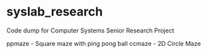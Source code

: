 # syslab_research
Code dump for Computer Systems Senior Research Project


ppmaze - Square maze with ping pong ball
ccmaze - 2D Circle Maze 
